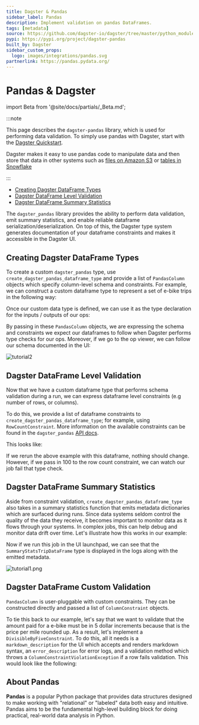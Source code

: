 ```yaml
---
title: Dagster & Pandas
sidebar_label: Pandas
description: Implement validation on pandas DataFrames.
tags: [metadata]
source: https://github.com/dagster-io/dagster/tree/master/python_modules/libraries/dagster-pandas
pypi: https://pypi.org/project/dagster-pandas
built_by: Dagster
sidebar_custom_props:
  logo: images/integrations/pandas.svg
partnerlink: https://pandas.pydata.org/
---
```


# Pandas & Dagster

import Beta from '@site/docs/partials/\_Beta.md';

<Beta />

:::note

This page describes the `dagster-pandas` library, which is used for performing data validation. To simply use pandas with Dagster, start with the [Dagster Quickstart](/getting-started/quickstart).

Dagster makes it easy to use pandas code to manipulate data and then store
that data in other systems such as [files on Amazon S3](/api/libraries/dagster-aws#dagster_aws.s3.s3_pickle_io_manager) or [tables in Snowflake](/integrations/libraries/snowflake/using-snowflake-with-dagster)

:::

- [Creating Dagster DataFrame Types](#creating-dagster-dataframe-types)
- [Dagster DataFrame Level Validation](#dagster-dataframe-level-validation)
- [Dagster DataFrame Summary Statistics](#dagster-dataframe-summary-statistics)

The `dagster_pandas` library provides the ability to perform data validation, emit summary statistics, and enable reliable dataframe serialization/deserialization. On top of this, the Dagster type system generates documentation of your dataframe constraints and makes it accessible in the Dagster UI.

## Creating Dagster DataFrame Types

To create a custom `dagster_pandas` type, use `create_dagster_pandas_dataframe_type` and provide a list of `PandasColumn` objects which specify column-level schema and constraints. For example, we can construct a custom dataframe type to represent a set of e-bike trips in the following way:

<CodeExample
  path="docs_snippets/docs_snippets/legacy/dagster_pandas_guide/core_trip.py"
  startAfter="start_core_trip_marker_0"
  endBefore="end_core_trip_marker_0"
/>

Once our custom data type is defined, we can use it as the type declaration for the inputs / outputs of our ops:

<CodeExample
  path="docs_snippets/docs_snippets/legacy/dagster_pandas_guide/core_trip.py"
  startAfter="start_core_trip_marker_1"
  endBefore="end_core_trip_marker_1"
/>

By passing in these `PandasColumn` objects, we are expressing the schema and constraints we expect our dataframes to follow when Dagster performs type checks for our ops. Moreover, if we go to the op viewer, we can follow our schema documented in the UI:

![tutorial2](/images/integrations/pandas/tutorial2.png)

## Dagster DataFrame Level Validation

Now that we have a custom dataframe type that performs schema validation during a run, we can express dataframe level constraints (e.g number of rows, or columns).

To do this, we provide a list of dataframe constraints to `create_dagster_pandas_dataframe_type`; for example, using `RowCountConstraint`. More information on the available constraints can be found in the `dagster_pandas` [API docs](/api/libraries/dagster-pandas).

This looks like:

<CodeExample
  path="docs_snippets/docs_snippets/legacy/dagster_pandas_guide/shape_constrained_trip.py"
  startAfter="start_create_type"
  endBefore="end_create_type"
/>

If we rerun the above example with this dataframe, nothing should change. However, if we pass in 100 to the row count constraint, we can watch our job fail that type check.

## Dagster DataFrame Summary Statistics

Aside from constraint validation, `create_dagster_pandas_dataframe_type` also takes in a summary statistics function that emits metadata dictionaries which are surfaced during runs. Since data systems seldom control the quality of the data they receive, it becomes important to monitor data as it flows through your systems. In complex jobs, this can help debug and monitor data drift over time. Let's illustrate how this works in our example:

<CodeExample
  path="docs_snippets/docs_snippets/legacy/dagster_pandas_guide/summary_stats.py"
  startAfter="start_summary"
  endBefore="end_summary"
/>

Now if we run this job in the UI launchpad, we can see that the `SummaryStatsTripDataFrame` type is displayed in the logs along with the emitted metadata.

![tutorial1.png](/images/integrations/pandas/tutorial1.png)

## Dagster DataFrame Custom Validation

`PandasColumn` is user-pluggable with custom constraints. They can be constructed directly and passed a list of `ColumnConstraint` objects.

To tie this back to our example, let's say that we want to validate that the amount paid for a e-bike must be in 5 dollar increments because that is the price per mile rounded up. As a result, let's implement a `DivisibleByFiveConstraint`. To do this, all it needs is a `markdown_description` for the UI which accepts and renders markdown syntax, an `error_description` for error logs, and a validation method which throws a `ColumnConstraintViolationException` if a row fails validation. This would look like the following:

<CodeExample
  path="docs_snippets/docs_snippets/legacy/dagster_pandas_guide/custom_column_constraint.py"
  startAfter="start_custom_col"
  endBefore="end_custom_col"
/>


## About Pandas

**Pandas** is a popular Python package that provides data structures designed to make working with "relational" or "labeled" data both easy and intuitive. Pandas aims to be the fundamental high-level building block for doing practical, real-world data analysis in Python.
